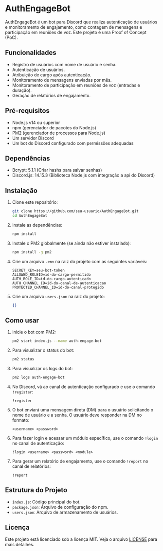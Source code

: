 # AuthEngageBot

AuthEngageBot é um bot para Discord que realiza autenticação de usuários e monitoramento de engajamento, como contagem de mensagens e participação em reuniões de voz. Este projeto é uma Proof of Concept (PoC).

## Funcionalidades

- Registro de usuários com nome de usuário e senha.
- Autenticação de usuários.
- Atribuição de cargo após autenticação.
- Monitoramento de mensagens enviadas por mês.
- Monitoramento de participação em reuniões de voz (entradas e duração).
- Geração de relatórios de engajamento.

## Pré-requisitos

- Node.js v14 ou superior
- npm (gerenciador de pacotes do Node.js)
- PM2 (gerenciador de processos para Node.js)
- Um servidor Discord
- Um bot do Discord configurado com permissões adequadas

## Dependências

- Bcrypt: 5.1.1 (Criar hashs para salvar senhas)
- Discord.js: 14.15.3 (Biblioteca Node.js com integração a api do Discord)

## Instalação

1. Clone este repositório:
    ```bash
    git clone https://github.com/seu-usuario/AuthEngageBot.git
    cd AuthEngageBot
    ```

2. Instale as dependências:
    ```bash
    npm install
    ```

3. Instale o PM2 globalmente (se ainda não estiver instalado):
    ```bash
    npm install -g pm2
    ```

4. Crie um arquivo `.env` na raiz do projeto com as seguintes variáveis:
    ```env
    SECRET_KEY=seu-bot-token
    ALLOWED_ROLEID=id-do-cargo-permitido
    AUTH_ROLE_ID=id-do-cargo-autenticado
    AUTH_CHANNEL_ID=id-do-canal-de-autenticacao
    PROTECTED_CHANNEL_ID=id-do-canal-protegido
    ```

5. Crie um arquivo `users.json` na raiz do projeto:
    ```json
    {}
    ```

## Como usar

1. Inicie o bot com PM2:
    ```bash
    pm2 start index.js --name auth-engage-bot
    ```

2. Para visualizar o status do bot:
    ```bash
    pm2 status
    ```

3. Para visualizar os logs do bot:
    ```bash
    pm2 logs auth-engage-bot
    ```

4. No Discord, vá ao canal de autenticação configurado e use o comando `!register`:
    ```text
    !register
    ```

5. O bot enviará uma mensagem direta (DM) para o usuário solicitando o nome de usuário e a senha. O usuário deve responder na DM no formato:
    ```text
    <username> <password>
    ```

6. Para fazer login e acessar um módulo específico, use o comando `!login` no canal de autenticação:
    ```text
    !login <username> <password> <module>
    ```

7. Para gerar um relatório de engajamento, use o comando `!report` no canal de relatórios:
    ```text
    !report
    ```

## Estrutura do Projeto

- `index.js`: Código principal do bot.
- `package.json`: Arquivo de configuração do npm.
- `users.json`: Arquivo de armazenamento de usuários.

## Licença

Este projeto está licenciado sob a licença MIT. Veja o arquivo [LICENSE](LICENSE) para mais detalhes.
